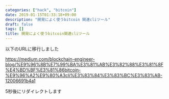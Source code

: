 ```yaml
---
categories: ["hack", "bitcoin"]
date: 2019-01-15T01:33:18+09:00
description: "開発によく使うbitcoin 関連cliツール"
draft: false
tags: []
title: 開発によく使うbitcoin関連cliツール
---
```


以下のURLに移行しました

<a href="https://medium.com/blockchain-engineer-blog/%E9%96%8B%E7%99%BA%E3%81%AB%E3%82%88%E3%81%8F%E4%BD%BF%E3%81%86bitcoin-%E9%96%A2%E9%80%A3cli%E3%83%84%E3%83%BC%E3%83%AB-12006691b4a1">https://medium.com/blockchain-engineer-blog/%E9%96%8B%E7%99%BA%E3%81%AB%E3%82%88%E3%81%8F%E4%BD%BF%E3%81%86bitcoin-%E9%96%A2%E9%80%A3cli%E3%83%84%E3%83%BC%E3%83%AB-12006691b4a1</a>

5秒後にリダイレクトします

<meta http-equiv="refresh" content="5;URL=https://medium.com/blockchain-engineer-blog/%E9%96%8B%E7%99%BA%E3%81%AB%E3%82%88%E3%81%8F%E4%BD%BF%E3%81%86bitcoin-%E9%96%A2%E9%80%A3cli%E3%83%84%E3%83%BC%E3%83%AB-12006691b4a1">

